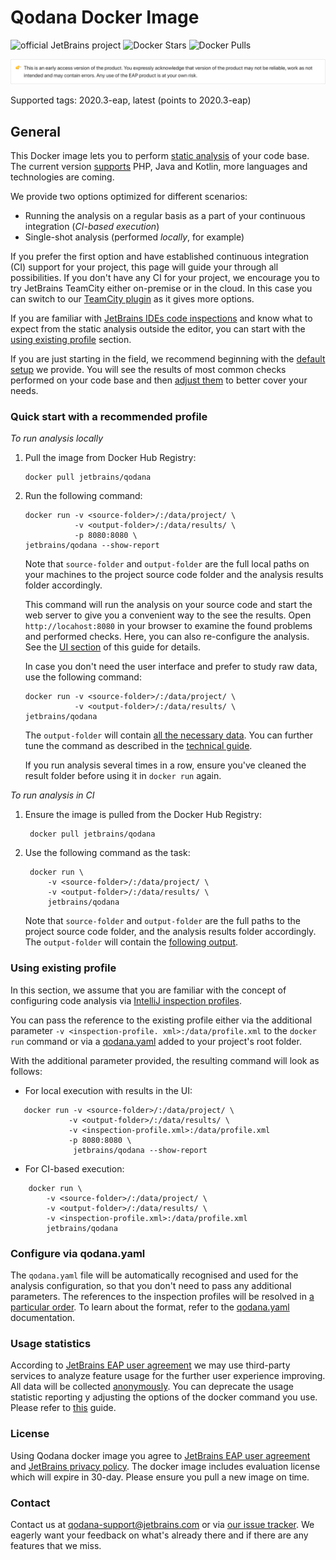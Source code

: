 # Qodana Docker Image

![official JetBrains project](https://jb.gg/badges/official-flat-square.svg)
![Docker Stars](https://img.shields.io/docker/stars/jetbrains/qodana.svg)
![Docker Pulls](https://img.shields.io/docker/pulls/jetbrains/qodana.svg)

![EAP](../resources/eap-alert.png)

Supported tags: 2020.3-eap, latest (points to 2020.3-eap)

## General

This Docker image lets you to perform [static analysis](https://en.wikipedia.org/wiki/Static_program_analysis) of your 
code base. The current version [supports](../General/supported-technologies.md) PHP, Java and Kotlin, more languages and technologies are coming.

We provide two options optimized for different scenarios:
- Running the analysis on a regular basis as a part of your continuous integration (*CI-based execution*)
- Single-shot analysis (performed *locally*, for example) 

If you prefer the first option and have established continuous integration (CI) support for your project, this page 
  will guide your through all possibilities. If you don't have any CI for your project, we encourage you to try 
  JetBrains TeamCity either on-premise or in the cloud. In this case you can switch to our [TeamCity plugin](https://github.com/JetBrains/Qodana/tree/main/TeamCity%20Plugin) as it gives more options. 


If you are familiar with [JetBrains IDEs code inspections](https://www.jetbrains.com/help/idea/code-inspection.html)
and know what to expect from the static analysis outside the editor, you can start with the [using existing profile](README.md#using-existing-profile) section. 


If you are just starting in the field, we recommend beginning with the [default setup](README.md#quick-start-with-recommended-profile) we provide. You will see the 
results of most common checks performed on your code base and then [adjust them](README.md#how-configure) to better cover your needs.


### Quick start with a recommended profile

*To run analysis locally*
1) Pull the image from Docker Hub Registry: 
   ```
   docker pull jetbrains/qodana
   ```
2) Run the following command:
   ```
   docker run -v <source-folder>/:/data/project/ \
              -v <output-folder>/:/data/results/ \
              -p 8080:8080 \
   jetbrains/qodana --show-report
   ```
   Note that `source-folder` and `output-folder` are the full local paths on your machines to the project 
   source code folder and the analysis results folder accordingly.
   
   This command will run the analysis on your source code and start the web server to give you a convenient way to 
   the see the results. Open `http://locahost:8080` in your browser to examine the found problems and performed checks. Here, you can also re-configure the analysis. See the [UI section](../UI/README.md) of 
   this guide for details.

   In case you don't need the user interface and prefer to study raw data, use the following command: 
   ```
   docker run -v <source-folder>/:/data/project/ \
              -v <output-folder>/:/data/results/ \             
   jetbrains/qodana 
   ```
   
   The `output-folder` will contain [all the necessary data](../General/output.md#basic-output). You can further tune the command as described in the [technical guide](techs.md).
   
   If you run analysis several times in a row, ensure you've cleaned the result folder before using it in `docker run` again. 
   

*To run analysis in CI*
1) Ensure the image is pulled from the Docker Hub Registry:
   ```
    docker pull jetbrains/qodana
   ```
2) Use the following command as the task:
   ```
    docker run \ 
        -v <source-folder>/:/data/project/ \
        -v <output-folder>/:/data/results/ \
        jetbrains/qodana
   ```
  
   Note that `source-folder` and `output-folder` are the full paths to the project 
   source code folder, and the analysis results folder accordingly. 
   The `output-folder` will contain the [following output](../General/output.md#basic-output).
   
   
### Using existing profile

In this section, we assume that you are familiar with the concept of configuring code analysis via [IntelliJ 
inspection profiles](https://www.jetbrains.com/help/idea/customizing-profiles.html). 

You can pass the reference to the existing profile either via the additional parameter `-v <inspection-profile.
xml>:/data/profile.xml` to the `docker run` command or via a [qodana.yaml](#configure-via-qodanayaml) added to your project's root folder.

With the additional parameter provided, the resulting command will look as follows:
- For local execution with results in the UI:
 ```
    docker run -v <source-folder>/:/data/project/ \
              -v <output-folder>/:/data/results/ \
              -v <inspection-profile.xml>:/data/profile.xml
              -p 8080:8080 \
               jetbrains/qodana --show-report
   ```
- For CI-based execution:
```
    docker run \ 
        -v <source-folder>/:/data/project/ \
        -v <output-folder>/:/data/results/ \
        -v <inspection-profile.xml>:/data/profile.xml
        jetbrains/qodana
   ```
### Configure via qodana.yaml

The `qodana.yaml` file will be 
automatically recognised and used for the analysis configuration, so that you don't need to pass any additional parameters.
The references to the inspection profiles will be resolved in [a particular order](techs.md#order-of-resolving-profile). To learn about the format, refer to the [qodana.yaml](../General/qodana-yaml.md) documentation.

### Usage statistics
According to [JetBrains EAP user agreement](https://www.jetbrains.com/legal/agreements/user_eap.html) we may use third-party services to analyze feature usage for the further user experience improving. All data will be collected [anonymously](https://www.jetbrains.com/company/privacy.html). 
You can deprecate the usage statistic reporting y adjusting the options of the docker command you use. Please refer to [this](techs.md) guide. 

### License
Using Qodana docker image you agree to [JetBrains EAP user agreement](https://www.jetbrains.com/legal/agreements/user_eap.html) and [JetBrains privacy policy](https://www.jetbrains.com/company/privacy.html).
The docker image includes evaluation license which will expire in 30-day. Please ensure you pull a new image on time. 

### Contact
Contact us at [qodana-support@jetbrains.com](mailto:qodana-support@jetbrains.com) or via [our issue tracker](https://youtrack.jetbrains.com/newIssue?project=QD). We eagerly want your feedback on what's already there and if there are any features that we miss.